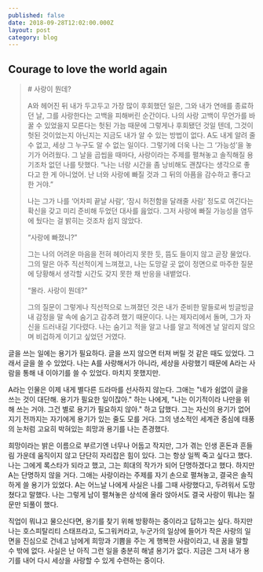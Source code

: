 ```yaml
---
published: false
date: 2018-09-28T12:02:00.000Z
layout: post
category: blog
---
```


## Courage to love the world again

<blockquote>
  # 사랑이 뭔데?
  
  A와 헤어진 뒤 내가 두고두고 가장 많이 후회했던 일은, 그와 내가 연애를 종료하던 날, 그를 사랑한다는 고백을 피해버린 순간이다. 나의 사랑 고백이 무언가를 바꿀 수 있었을지 모른다는 헛된 가늠 때문에 그렇게나 후회됐던 것일 텐데, 그것이 헛된 것이었는지 아닌지는 지금도 내가 알 수 있는 방법이 없다. A도 내게 알려 줄 수 없고, 세상 그 누구도 알 수 없는 일이다. 그렇기에 더욱 나는 그 ‘가능성’을 놓기가 어려웠다. 그 날을 곱씹을 때마다, 사랑이라는 주제를 펼쳐놓고 솔직해질 용기조차 없던 나를 탓했다.
“나는 너랑 시간을 좀 낭비해도 괜찮다는 생각으로 좋다고 한 게 아니었어. 난 너와 사랑에 빠질 것과 그 뒤의 아픔을 감수하고 좋다고 한 거야.”

나는 그가 나를 ‘어차피 끝날 사람’, ‘잠시 허전함을 달래줄 사람’ 정도로 여긴다는 확신을 갖고 미리 준비해 두었던 대사를 읊었다. 그저 사랑에 빠질 가능성을 염두에 뒀다는 걸 밝히는 것조차 쉽지 않았다.

“사랑에 빠졌니?”

그는 나의 어려운 마음을 전혀 헤아리지 못한 듯, 뜸도 들이지 않고 곧장 물었다. 그의 말은 아주 직선적이게 느껴졌고, 나는 도망갈 곳 없이 정면으로 마주한 질문에 당황해서 생각할 시간도 갖지 못한 채  반응을 내뱉었다.

“몰라. 사랑이 뭔데?"

그의 질문이 그렇게나 직선적으로 느껴졌던 것은 내가 준비한 말들로써 빙글빙글 내 감정을 말 속에 숨기고 감추려 했기 때문이다. 나는 제자리에서 돌며, 그가 자신을 드러내길 기다렸다. 나는 숨기고 적을 알고 나를 알고 적에겐 날 알리지 않으며 비겁하게 이기고 싶었던 거였다.
</blockquote>

글을 쓰는 일에는 용기가 필요하다. 글을 쓰지 않으면 터져 버릴 것 같은 때도 있었다. 그래서 글을 쓸 수 있었다. 나는 A를 사랑해서가 아니라, 세상을 사랑했기 때문에 A라는 사람을 통해 내 이야기를 쓸 수 있었다. 마치지 못했지만.

A라는 인물은 이제 내게 별다른 드라마를 선사하지 않는다. 그애는 "네가 쉼없이 글을 쓰는 것이 대단해. 용기가 필요한 일이잖아." 하는 나에게, "나는 이기적이라 나만을 위해 쓰는 거야. 그건 별로 용기가 필요하지 않아." 하고 답했다. 그는 자신의 용기가 없어지기 전까지는 자기에게 용기가 있는 줄도 모를 거다. 그의 냉소적인 세계관 중심에 태풍의 눈처럼 고요히 박혀있는 희망과 용기를 나는 존경했다.

희망이라는 밝은 이름으로 부르기엔 너무나 어둡고 작지만, 그가 겪는 인생 혼돈과 흔들림 가운데 움직이지 않고 단단히 자리잡은 힘이 있다. 그는 항상 일찍 죽고 싶다고 했다. 나는 그에게 록스타가 되라고 했고, 그는 희대의 작가가 되어 단명하겠다고 했다. 하지만 A는 단명하지 않을 거다. 그애는 사랑이라는 주제를 자기 손으로 펼쳐놓고, 결국은 솔직하게 쓸 용기가 있었다. A는 어느날 나에게 사실은 나를 그때 사랑했다고, 두려워서 도망쳤다고 말했다. 나는 그렇게 남이 펼쳐놓은 상석에 올라 앉아서도 결국 사랑이 뭐냐는 질문만 되풀이 했다.

직업이 뭐냐고 물으신다면, 용기를 찾기 위해 방황하는 중이라고 답하고는 싶다. 하지만 나는 호스피탈리티 스태프라고, 도그워커라고, 누군가의 일상에 들어가 작은 사랑의 일면을 진심으로 건네고 남에게 희망과 기쁨을 주는 게 행복한 사람이라고, 내 꿈을 말할 수 밖에 없다. 사실은 난 아직 그런 일을 충분히 해낼 용기가 없다. 지금은 그저 내가 용기를 내어 다시 세상을 사랑할 수 있게 수련하는 중이다.
